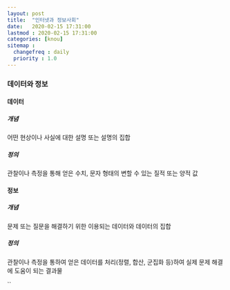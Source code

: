 ```yaml
---
layout: post
title:  "인터넷과 정보사회"
date:   2020-02-15 17:31:00 
lastmod : 2020-02-15 17:31:00
categories: [knou]
sitemap :
  changefreq : daily
  priority : 1.0
---
```


### 데이터와 정보

#### 데이터
##### 개념
어떤 현상이나 사실에 대한 설명 또는 설명의 집합
<br>
##### 정의
관찰이나 측정을 통해 얻은 수치, 문자 형태의 변할 수 있는 질적 또는 양적 값
<br>

#### 정보
##### 개념
문제 또는 질문을 해결하기 위한 이용되는 데이터와 데이터의 집합
##### 정의
관찰이나 측정을 통하여 얻은 데이터를 처리(정렬, 합산, 군집화 등)하여 실제 문제 해결에 도움이 되는 결과물

``





<div class="divider"></div>



